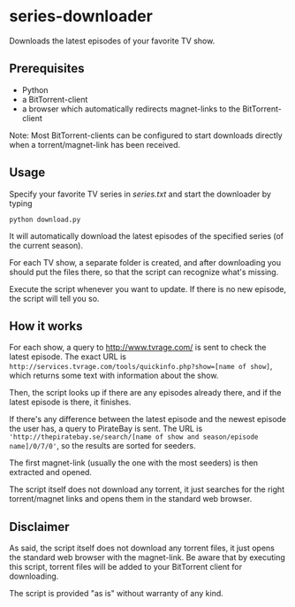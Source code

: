 series-downloader
=================

Downloads the latest episodes of your favorite TV show.

## Prerequisites

 * Python
 * a BitTorrent-client
 * a browser which automatically redirects magnet-links to the BitTorrent-client

Note: Most BitTorrent-clients can be configured to start downloads directly when a torrent/magnet-link has been received.

## Usage
Specify your favorite TV series in *series.txt* and start the downloader by typing 	

	python download.py

It will automatically download the latest episodes of the specified series (of the current season).

For each TV show, a separate folder is created, and after downloading you should put the files there, so that the script can recognize what's missing.

Execute the script whenever you want to update. If there is no new episode, the script will tell you so.

## How it works
For each show, a query to http://www.tvrage.com/ is sent to check the latest episode.
The exact URL is `http://services.tvrage.com/tools/quickinfo.php?show=[name of show]`, which returns some text with information about the show.

Then, the script looks up if there are any episodes already there, and if the latest episode is there, it finishes.

If there's any difference between the latest episode and the newest episode the user has, a query to PirateBay is sent.
The URL is `'http://thepiratebay.se/search/[name of show and season/episode name]/0/7/0'`, so the results are sorted for seeders.

The first magnet-link (usually the one with the most seeders) is then extracted and opened.

The script itself does not download any torrent, it just searches for the right torrent/magnet links and opens them in the standard web browser.

## Disclaimer
As said, the script itself does not download any torrent files, it just opens the standard web browser with the magnet-link.
Be aware that by executing this script, torrent files will be added to your BitTorrent client for downloading.

The script is provided "as is" without warranty of any kind.
